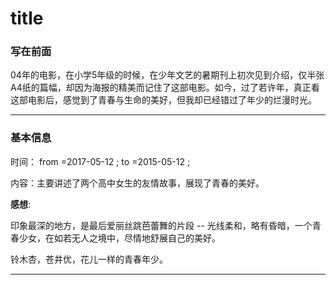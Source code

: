 # title

### 写在前面

04年的电影，在小学5年级的时候，在少年文艺的暑期刊上初次见到介绍，仅半张A4纸的篇幅，却因为海报的精美而记住了这部电影。如今，过了若许年，真正看这部电影后，感觉到了青春与生命的美好，但我却已经错过了年少的烂漫时光。




---

### 基本信息

时间： from =2017-05-12 	;	to =2015-05-12 	;

内容：主要讲述了两个高中女生的友情故事，展现了青春的美好。	

**感想**:

印象最深的地方，是最后爱丽丝跳芭蕾舞的片段 -- 光线柔和，略有昏暗，一个青春少女，在如若无人之境中，尽情地舒展自己的美好。

铃木杏，苍井优，花儿一样的青春年少。



















---



